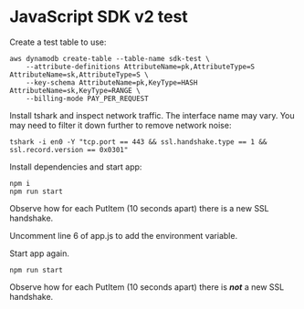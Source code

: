 # JavaScript SDK v2 test

Create a test table to use:

```
aws dynamodb create-table --table-name sdk-test \
    --attribute-definitions AttributeName=pk,AttributeType=S AttributeName=sk,AttributeType=S \
    --key-schema AttributeName=pk,KeyType=HASH AttributeName=sk,KeyType=RANGE \
    --billing-mode PAY_PER_REQUEST
```

Install tshark and inspect network traffic. The interface name may vary. You may need to filter it down further to remove network noise:

```
tshark -i en0 -Y "tcp.port == 443 && ssl.handshake.type == 1 && ssl.record.version == 0x0301"
```

Install dependencies and start app:

```
npm i
npm run start
```

Observe how for each PutItem (10 seconds apart) there is a new SSL handshake.

Uncomment line 6 of app.js to add the environment variable.

Start app again.

```
npm run start
```

Observe how for each PutItem (10 seconds apart) there is **_not_** a new SSL handshake.
